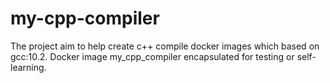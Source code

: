 # my-cpp-compiler
The project aim to help create c++ compile docker images which based on gcc:10.2. Docker image my_cpp_compiler encapsulated for testing or self-learning.
